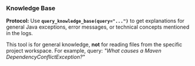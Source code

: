 ### Knowledge Base

**Protocol:** Use **`query_knowledge_base(query="...")`** to get explanations for general Java exceptions, error messages, or technical concepts mentioned in the logs.

This tool is for general knowledge, **not** for reading files from the specific project workspace. For example, query: *"What causes a Maven DependencyConflictException?"*
